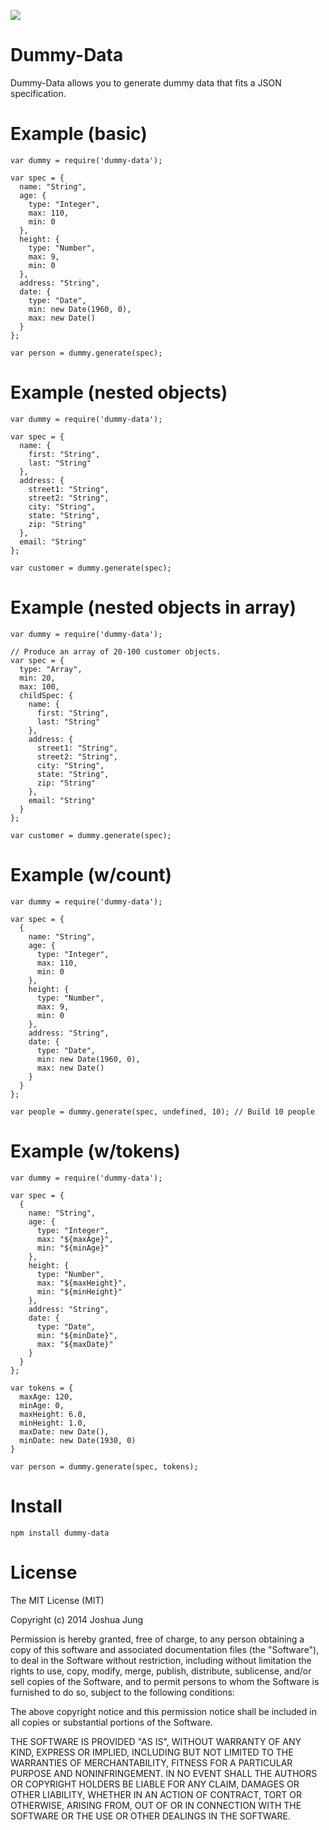 ![](https://nodei.co/npm/dummy-data.png?downloads=True&stars=True)

Dummy-Data
==========

Dummy-Data allows you to generate dummy data that fits a JSON specification.

Example (basic)
===============

    var dummy = require('dummy-data');

    var spec = {
      name: "String",
      age: {
        type: "Integer",
        max: 110,
        min: 0
      },
      height: {
        type: "Number",
        max: 9,
        min: 0
      },
      address: "String",
      date: {
        type: "Date",
        min: new Date(1960, 0),
        max: new Date()
      }
    };

    var person = dummy.generate(spec);

Example (nested objects)
========================

    var dummy = require('dummy-data');

    var spec = {
      name: {
        first: "String",
        last: "String"
      },
      address: {
        street1: "String",
        street2: "String",
        city: "String",
        state: "String",
        zip: "String"
      },
      email: "String"
    };

    var customer = dummy.generate(spec);

Example (nested objects in array)
=================================

    var dummy = require('dummy-data');

    // Produce an array of 20-100 customer objects.
    var spec = {
      type: "Array",
      min: 20,
      max: 100,
      childSpec: {
        name: {
          first: "String",
          last: "String"
        },
        address: {
          street1: "String",
          street2: "String",
          city: "String",
          state: "String",
          zip: "String"
        },
        email: "String"
      }
    };

    var customer = dummy.generate(spec);
    
Example (w/count)
=================

    var dummy = require('dummy-data');

    var spec = {
      {
        name: "String",
        age: {
          type: "Integer",
          max: 110,
          min: 0
        },
        height: {
          type: "Number",
          max: 9,
          min: 0
        },
        address: "String",
        date: {
          type: "Date",
          min: new Date(1960, 0),
          max: new Date()
        }
      }
    };

    var people = dummy.generate(spec, undefined, 10); // Build 10 people

Example (w/tokens)
==================

    var dummy = require('dummy-data');

    var spec = {
      {
        name: "String",
        age: {
          type: "Integer",
          max: "${maxAge}",
          min: "${minAge}"
        },
        height: {
          type: "Number",
          max: "${maxHeight}",
          min: "${minHeight}"
        },
        address: "String",
        date: {
          type: "Date",
          min: "${minDate}",
          max: "${maxDate}"
        }
      }
    };

    var tokens = {
      maxAge: 120,
      minAge: 0,
      maxHeight: 6.0,
      minHeight: 1.0,
      maxDate: new Date(),
      minDate: new Date(1930, 0)
    }
    
    var person = dummy.generate(spec, tokens);



Install
=======

    npm install dummy-data

License
=======

The MIT License (MIT)

Copyright (c) 2014 Joshua Jung

Permission is hereby granted, free of charge, to any person obtaining a copy
of this software and associated documentation files (the "Software"), to deal
in the Software without restriction, including without limitation the rights
to use, copy, modify, merge, publish, distribute, sublicense, and/or sell
copies of the Software, and to permit persons to whom the Software is
furnished to do so, subject to the following conditions:

The above copyright notice and this permission notice shall be included in all
copies or substantial portions of the Software.

THE SOFTWARE IS PROVIDED "AS IS", WITHOUT WARRANTY OF ANY KIND, EXPRESS OR
IMPLIED, INCLUDING BUT NOT LIMITED TO THE WARRANTIES OF MERCHANTABILITY,
FITNESS FOR A PARTICULAR PURPOSE AND NONINFRINGEMENT. IN NO EVENT SHALL THE
AUTHORS OR COPYRIGHT HOLDERS BE LIABLE FOR ANY CLAIM, DAMAGES OR OTHER
LIABILITY, WHETHER IN AN ACTION OF CONTRACT, TORT OR OTHERWISE, ARISING FROM,
OUT OF OR IN CONNECTION WITH THE SOFTWARE OR THE USE OR OTHER DEALINGS IN THE
SOFTWARE.
